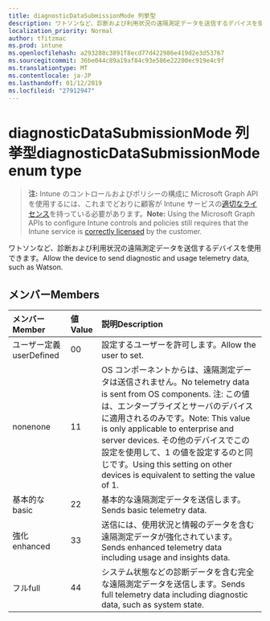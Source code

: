 ```yaml
---
title: diagnosticDataSubmissionMode 列挙型
description: ワトソンなど、診断および利用状況の遠隔測定データを送信するデバイスを使用できます。
localization_priority: Normal
author: tfitzmac
ms.prod: intune
ms.openlocfilehash: a293288c3891f8ecd77d422986e419d2e3d53767
ms.sourcegitcommit: 36be044c89a19af84c93e586e22200ec919e4c9f
ms.translationtype: MT
ms.contentlocale: ja-JP
ms.lasthandoff: 01/12/2019
ms.locfileid: "27912947"
---
```

# <a name="diagnosticdatasubmissionmode-enum-type"></a><span data-ttu-id="ac352-103">diagnosticDataSubmissionMode 列挙型</span><span class="sxs-lookup"><span data-stu-id="ac352-103">diagnosticDataSubmissionMode enum type</span></span>

> <span data-ttu-id="ac352-104">**注:** Intune のコントロールおよびポリシーの構成に Microsoft Graph API を使用するには、これまでどおりに顧客が Intune サービスの[適切なライセンス](https://go.microsoft.com/fwlink/?linkid=839381)を持っている必要があります。</span><span class="sxs-lookup"><span data-stu-id="ac352-104">**Note:** Using the Microsoft Graph APIs to configure Intune controls and policies still requires that the Intune service is [correctly licensed](https://go.microsoft.com/fwlink/?linkid=839381) by the customer.</span></span>

<span data-ttu-id="ac352-105">ワトソンなど、診断および利用状況の遠隔測定データを送信するデバイスを使用できます。</span><span class="sxs-lookup"><span data-stu-id="ac352-105">Allow the device to send diagnostic and usage telemetry data, such as Watson.</span></span>
## <a name="members"></a><span data-ttu-id="ac352-106">メンバー</span><span class="sxs-lookup"><span data-stu-id="ac352-106">Members</span></span>
|<span data-ttu-id="ac352-107">メンバー</span><span class="sxs-lookup"><span data-stu-id="ac352-107">Member</span></span>|<span data-ttu-id="ac352-108">値</span><span class="sxs-lookup"><span data-stu-id="ac352-108">Value</span></span>|<span data-ttu-id="ac352-109">説明</span><span class="sxs-lookup"><span data-stu-id="ac352-109">Description</span></span>|
|:---|:---|:---|
|<span data-ttu-id="ac352-110">ユーザー定義</span><span class="sxs-lookup"><span data-stu-id="ac352-110">userDefined</span></span>|<span data-ttu-id="ac352-111">0</span><span class="sxs-lookup"><span data-stu-id="ac352-111">0</span></span>|<span data-ttu-id="ac352-112">設定するユーザーを許可します。</span><span class="sxs-lookup"><span data-stu-id="ac352-112">Allow the user to set.</span></span>|
|<span data-ttu-id="ac352-113">none</span><span class="sxs-lookup"><span data-stu-id="ac352-113">none</span></span>|<span data-ttu-id="ac352-114">1</span><span class="sxs-lookup"><span data-stu-id="ac352-114">1</span></span>|<span data-ttu-id="ac352-115">OS コンポーネントからは、遠隔測定データは送信されません。</span><span class="sxs-lookup"><span data-stu-id="ac352-115">No telemetry data is sent from OS components.</span></span> <span data-ttu-id="ac352-116">注: この値は、エンタープライズとサーバのデバイスに適用されるのみです。</span><span class="sxs-lookup"><span data-stu-id="ac352-116">Note: This value is only applicable to enterprise and server devices.</span></span> <span data-ttu-id="ac352-117">その他のデバイスでこの設定を使用して、1 の値を設定するのと同じです。</span><span class="sxs-lookup"><span data-stu-id="ac352-117">Using this setting on other devices is equivalent to setting the value of 1.</span></span>|
|<span data-ttu-id="ac352-118">基本的な</span><span class="sxs-lookup"><span data-stu-id="ac352-118">basic</span></span>|<span data-ttu-id="ac352-119">2</span><span class="sxs-lookup"><span data-stu-id="ac352-119">2</span></span>|<span data-ttu-id="ac352-120">基本的な遠隔測定データを送信します。</span><span class="sxs-lookup"><span data-stu-id="ac352-120">Sends basic telemetry data.</span></span>|
|<span data-ttu-id="ac352-121">強化</span><span class="sxs-lookup"><span data-stu-id="ac352-121">enhanced</span></span>|<span data-ttu-id="ac352-122">3</span><span class="sxs-lookup"><span data-stu-id="ac352-122">3</span></span>|<span data-ttu-id="ac352-123">送信には、使用状況と情報のデータを含む遠隔測定データが強化されています。</span><span class="sxs-lookup"><span data-stu-id="ac352-123">Sends enhanced telemetry data including usage and insights data.</span></span>|
|<span data-ttu-id="ac352-124">フル</span><span class="sxs-lookup"><span data-stu-id="ac352-124">full</span></span>|<span data-ttu-id="ac352-125">4</span><span class="sxs-lookup"><span data-stu-id="ac352-125">4</span></span>|<span data-ttu-id="ac352-126">システム状態などの診断データを含む完全な遠隔測定データを送信します。</span><span class="sxs-lookup"><span data-stu-id="ac352-126">Sends full telemetry data including diagnostic data, such as system state.</span></span>|



